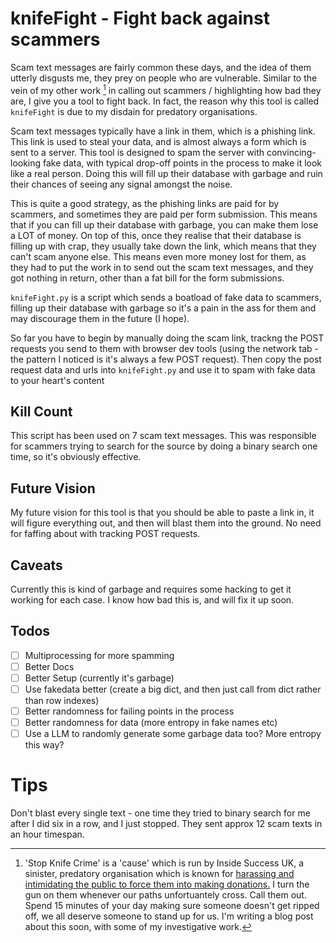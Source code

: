 # knifeFight - Fight back against scammers

Scam text messages are fairly common these days, and the idea of them utterly disgusts me, they prey on people who are vulnerable.
Similar to the vein of my other work [^1] in calling out scammers / highlighting how bad they are, I give you a tool to fight back.
In fact, the reason why this tool is called `knifeFight` is due to my disdain for predatory organisations.

Scam text messages typically have a link in them, which is a phishing link. This link is used to steal your data, and is almost always a form which is sent to a server.
This tool is designed to spam the server with convincing-looking fake data, with typical drop-off points in the process to make it look like a real person.
Doing this will fill up their database with garbage and ruin their chances of seeing any signal amongst the noise.

This is quite a good strategy, as the phishing links are paid for by scammers, and sometimes they are paid per form submission.
This means that if you can fill up their database with garbage, you can make them lose a LOT of money.
On top of this, once they realise that their database is filling up with crap, they usually take down the link, which means that they can't scam anyone else.
This means even more money lost for them, as they had to put the work in to send out the scam text messages, and they got nothing in return, other than a fat bill for the form submissions.

`knifeFight.py` is a script which sends a boatload of fake data to scammers, filling up their database with garbage so it's a pain in the ass for them and may discourage them in the future (I hope).

So far you have to begin by manually doing the scam link, trackng the POST requests you send to them with browser dev tools (using the network tab - the pattern I noticed is it's always a few POST request).
Then copy the post request data and urls into `knifeFight.py` and use it to spam with fake data to your heart's content

## Kill Count

This script has been used on 7 scam text messages.
This was responsible for scammers trying to search for the source by doing a binary search one time, so it's obviously effective.

## Future Vision

My future vision for this tool is that you should be able to paste a link in, it will figure everything out, and then will blast them into the ground.
No need for faffing about with tracking POST requests.

## Caveats

Currently this is kind of garbage and requires some hacking to get it working for each case. I know how bad this is, and will fix it up soon.

## Todos
- [ ] Multiprocessing for more spamming
- [ ] Better Docs
- [ ] Better Setup (currently it's garbage)
- [ ] Use fakedata better (create a big dict, and then just call from dict rather than row indexes)
- [ ] Better randomness for failing points in the process
- [ ] Better randomness for data (more entropy in fake names etc)
- [ ] Use a LLM to randomly generate some garbage data too? More entropy this way?

# Tips

Don't blast every single text - one time they tried to binary search for me after I did six in a row, and I just stopped. They sent approx 12 scam texts in an hour timespan.

[^1]: 'Stop Knife Crime' is a 'cause' which is run by Inside Success UK, a sinister, predatory organisation which is known for [harassing and intimidating the public to force them into making donations.](https://docere.uk/articles/the-london-knife-crime-activists)
I turn the gun on them whenever our paths unfortuantely cross. Call them out. Spend 15 minutes of your day making sure someone doesn't get ripped off, we all deserve someone to stand up for us.
I'm writing a blog post about this soon, with some of my investigative work.

